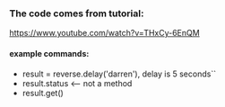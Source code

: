 ### The code comes from tutorial:
https://www.youtube.com/watch?v=THxCy-6EnQM

#### example commands:
- result = reverse.delay('darren'), delay is 5 seconds``
- result.status <-- not a method
- result.get()

####